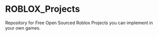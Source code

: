 # ROBLOX_Projects

Repository for Free Open Sourced Roblox Projects you can implement in your own games.
